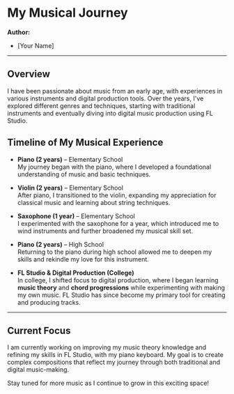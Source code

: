 # My Musical Journey

**Author:**  
- [Your Name]

---

## Overview

I have been passionate about music from an early age, with experiences in various instruments and digital production tools. Over the years, I've explored different genres and techniques, starting with traditional instruments and eventually diving into digital music production using FL Studio.

## Timeline of My Musical Experience

- **Piano (2 years)** – Elementary School  
  My journey began with the piano, where I developed a foundational understanding of music and basic techniques.

- **Violin (2 years)** – Elementary School  
  After piano, I transitioned to the violin, expanding my appreciation for classical music and learning about string techniques.

- **Saxophone (1 year)** – Elementary School  
  I experimented with the saxophone for a year, which introduced me to wind instruments and further broadened my musical skill set.

- **Piano (2 years)** – High School  
  Returning to the piano during high school allowed me to deepen my skills and rekindle my love for this instrument.

- **FL Studio & Digital Production (College)**  
  In college, I shifted focus to digital production, where I began learning **music theory** and **chord progressions** while experimenting with making my own music. FL Studio has since become my primary tool for creating and producing tracks.

---

## Current Focus

I am currently working on improving my music theory knowledge and refining my skills in FL Studio, with my piano keyboard. My goal is to create complex compositions that reflect my journey through both traditional and digital music-making. 

Stay tuned for more music as I continue to grow in this exciting space!